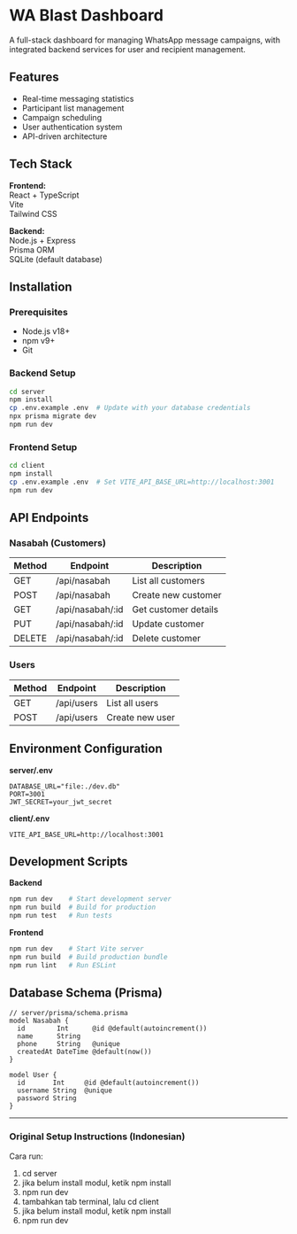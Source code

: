 # WA Blast Dashboard

A full-stack dashboard for managing WhatsApp message campaigns, with integrated backend services for user and recipient management.

## Features
- Real-time messaging statistics
- Participant list management
- Campaign scheduling
- User authentication system
- API-driven architecture

## Tech Stack
**Frontend:**  
React + TypeScript  
Vite  
Tailwind CSS  

**Backend:**  
Node.js + Express  
Prisma ORM  
SQLite (default database)  

## Installation

### Prerequisites
- Node.js v18+
- npm v9+
- Git

### Backend Setup
```bash
cd server
npm install
cp .env.example .env  # Update with your database credentials
npx prisma migrate dev
npm run dev
```

### Frontend Setup
```bash
cd client
npm install
cp .env.example .env  # Set VITE_API_BASE_URL=http://localhost:3001
npm run dev
```

## API Endpoints

### Nasabah (Customers)
| Method | Endpoint         | Description          |
|--------|------------------|----------------------|
| GET    | /api/nasabah     | List all customers   |
| POST   | /api/nasabah     | Create new customer  |
| GET    | /api/nasabah/:id | Get customer details |
| PUT    | /api/nasabah/:id | Update customer      |
| DELETE | /api/nasabah/:id | Delete customer      |

### Users
| Method | Endpoint    | Description       |
|--------|-------------|-------------------|
| GET    | /api/users  | List all users    |
| POST   | /api/users  | Create new user   |

## Environment Configuration
**server/.env**
```env
DATABASE_URL="file:./dev.db"
PORT=3001
JWT_SECRET=your_jwt_secret
```

**client/.env**
```env
VITE_API_BASE_URL=http://localhost:3001
```

## Development Scripts
**Backend**
```bash
npm run dev    # Start development server
npm run build  # Build for production
npm run test   # Run tests
```

**Frontend**
```bash
npm run dev    # Start Vite server
npm run build  # Build production bundle
npm run lint   # Run ESLint
```

## Database Schema (Prisma)
```prisma
// server/prisma/schema.prisma
model Nasabah {
  id        Int      @id @default(autoincrement())
  name      String
  phone     String   @unique
  createdAt DateTime @default(now())
}

model User {
  id       Int     @id @default(autoincrement())
  username String  @unique
  password String
}
```

---

### Original Setup Instructions (Indonesian)
Cara run:
1. cd server
2. jika belum install modul, ketik npm install
3. npm run dev
4. tambahkan tab terminal, lalu cd client
5. jika belum install modul, ketik npm install
6. npm run dev
